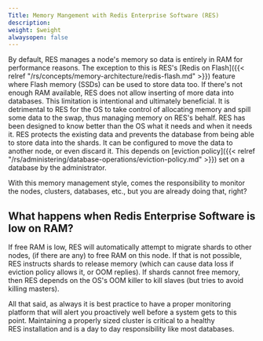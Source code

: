 ```yaml
---
Title: Memory Mangement with Redis Enterprise Software (RES)
description: 
weight: $weight
alwaysopen: false
---
```

By default, RES manages a node's memory so data is entirely in RAM for
performance reasons. The exception to this is RES's [Redis on
Flash]({{< relref "/rs/concepts/memory-architecture/redis-flash.md" >}})
feature where Flash memory (SSDs) can be used to store data too. If
there's not enough RAM available, RES does not allow inserting of more
data into databases. This limitation is intentional and ultimately
beneficial. It is detrimental to RES for the OS to take control of
allocating memory and spill some data to the swap, thus managing memory
on RES's behalf. RES has been designed to know better than the OS what
it needs and when it needs it. RES protects the existing data and
prevents the database from being able to store data into the shards. It
can be configured to move the data to another node, or even discard it.
This depends on [eviction
policy]({{< relref "/rs/administering/database-operations/eviction-policy.md" >}})
set on a database by the administrator.

With this memory management style, comes the responsibility to monitor
the nodes, clusters, databases, etc., but you are already doing that,
right?

## What happens when Redis Enterprise Software is low on RAM?

If free RAM is low, RES will automatically attempt to migrate shards to
other nodes, (if there are any) to free RAM on this node. If that is not
possible, RES instructs shards to release memory (which can cause data
loss if eviction policy allows it, or OOM replies). If shards cannot
free memory, then RES depends on the OS's OOM killer to kill slaves (but
tries to avoid killing masters).

All that said, as always it is best practice to have a proper monitoring
platform that will alert you proactively well before a system gets to
this point. Maintaining a properly sized cluster is critical to a
healthy RES installation and is a day to day responsibility like most
databases.
